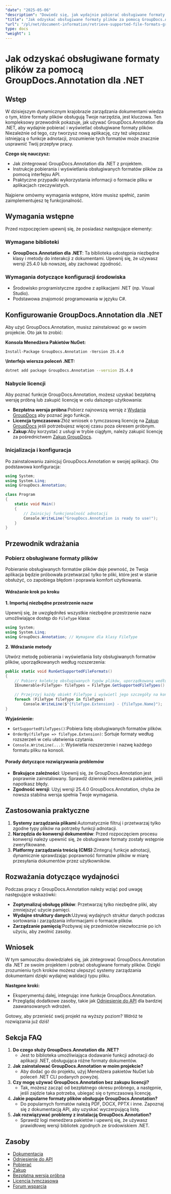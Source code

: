 ```yaml
---
"date": "2025-05-06"
"description": "Dowiedz się, jak wydajnie pobierać obsługiwane formaty plików za pomocą GroupDocs.Annotation dla .NET. Ten przewodnik obejmuje integrację, implementację i praktyczne zastosowania."
"title": "Jak odzyskać obsługiwane formaty plików za pomocą GroupDocs.Annotation dla .NET&#58; Kompleksowy przewodnik"
"url": "/pl/net/document-information/retrieve-supported-file-formats-groupdocs-annotation-net/"
type: docs
"weight": 1
---
```


# Jak odzyskać obsługiwane formaty plików za pomocą GroupDocs.Annotation dla .NET

## Wstęp

W dzisiejszym dynamicznym krajobrazie zarządzania dokumentami wiedza o tym, które formaty plików obsługują Twoje narzędzia, jest kluczowa. Ten kompleksowy przewodnik pokazuje, jak używać GroupDocs.Annotation dla .NET, aby wydajnie pobierać i wyświetlać obsługiwane formaty plików. Niezależnie od tego, czy tworzysz nową aplikację, czy też ulepszasz istniejącą o funkcje adnotacji, zrozumienie tych formatów może znacznie usprawnić Twój przepływ pracy.

**Czego się nauczysz:**

- Jak zintegrować GroupDocs.Annotation dla .NET z projektem.
- Instrukcje pobierania i wyświetlania obsługiwanych formatów plików za pomocą interfejsu API.
- Praktyczne przypadki wykorzystania informacji o formacie pliku w aplikacjach rzeczywistych.

Najpierw omówmy wymagania wstępne, które musisz spełnić, zanim zaimplementujesz tę funkcjonalność.

## Wymagania wstępne

Przed rozpoczęciem upewnij się, że posiadasz następujące elementy:

### Wymagane biblioteki
- **GroupDocs.Annotation dla .NET**: Ta biblioteka udostępnia niezbędne klasy i metody do interakcji z dokumentami. Upewnij się, że używasz wersji 25.4.0 lub nowszej, aby zachować zgodność.
  
### Wymagania dotyczące konfiguracji środowiska
- Środowisko programistyczne zgodne z aplikacjami .NET (np. Visual Studio).
- Podstawowa znajomość programowania w języku C#.

## Konfigurowanie GroupDocs.Annotation dla .NET

Aby użyć GroupDocs.Annotation, musisz zainstalować go w swoim projekcie. Oto jak to zrobić:

**Konsola Menedżera Pakietów NuGet:**

```shell
Install-Package GroupDocs.Annotation -Version 25.4.0
```

**\Interfejs wiersza poleceń .NET:**

```bash
dotnet add package GroupDocs.Annotation --version 25.4.0
```

### Nabycie licencji

Aby poznać funkcje GroupDocs.Annotation, możesz uzyskać bezpłatną wersję próbną lub zakupić licencję w celu dalszego użytkowania:

- **Bezpłatna wersja próbna**:Pobierz najnowszą wersję z [Wydania GroupDocs](https://releases.groupdocs.com/annotation/net/) aby poznać jego funkcje.
- **Licencja tymczasowa**:Złóż wniosek o tymczasową licencję na [Zakup GroupDocs](https://purchase.groupdocs.com/temporary-license/) jeśli potrzebujesz więcej czasu poza okresem próbnym.
- **Zakup**:Aby korzystać z usługi w trybie ciągłym, należy zakupić licencję za pośrednictwem [Zakup GroupDocs](https://purchase.groupdocs.com/buy).

### Inicjalizacja i konfiguracja

Po zainstalowaniu zainicjuj GroupDocs.Annotation w swojej aplikacji. Oto podstawowa konfiguracja:

```csharp
using System;
using System.Linq;
using GroupDocs.Annotation;

class Program
{
    static void Main()
    {
        // Zainicjuj funkcjonalność adnotacji
        Console.WriteLine("GroupDocs.Annotation is ready to use!");
    }
}
```

## Przewodnik wdrażania

### Pobierz obsługiwane formaty plików

Pobieranie obsługiwanych formatów plików daje pewność, że Twoja aplikacja będzie próbowała przetwarzać tylko te pliki, które jest w stanie obsłużyć, co zapobiega błędom i poprawia komfort użytkowania.

#### Wdrażanie krok po kroku

**1. Importuj niezbędne przestrzenie nazw**

Upewnij się, że uwzględniłeś wszystkie niezbędne przestrzenie nazw umożliwiające dostęp do `FileType` klasa:

```csharp
using System;
using System.Linq;
using GroupDocs.Annotation; // Wymagane dla klasy FileType
```

**2. Wdrażanie metody**

Utwórz metodę pobierania i wyświetlania listy obsługiwanych formatów plików, uporządkowanych według rozszerzenia:

```csharp
public static void RunGetSupportedFileFormats()
{
    // Pobierz kolekcję obsługiwanych typów plików, uporządkowaną według rozszerzenia
    IEnumerable<FileType> fileTypes = FileType.GetSupportedFileTypes().OrderBy(fileType => fileType.Extension);

    // Przejrzyj każdy obiekt FileType i wyświetl jego szczegóły na konsoli
    foreach (FileType fileType in fileTypes)
        Console.WriteLine($"{fileType.Extension} - {fileType.Name}");
}
```

**Wyjaśnienie:**
- `GetSupportedFileTypes()`:Pobiera listę obsługiwanych formatów plików.
- `OrderBy(fileType => fileType.Extension)`: Sortuje formaty według rozszerzeń w celu ułatwienia czytania.
- `Console.WriteLine(...)`: Wyświetla rozszerzenie i nazwę każdego formatu pliku na konsoli.

#### Porady dotyczące rozwiązywania problemów

- **Brakujące zależności**: Upewnij się, że GroupDocs.Annotation jest poprawnie zainstalowany. Sprawdź dzienniki menedżera pakietów, jeśli napotkasz błędy.
- **Zgodność wersji**: Użyj wersji 25.4.0 GroupDocs.Annotation, chyba że nowsza stabilna wersja spełnia Twoje wymagania.

## Zastosowania praktyczne

1. **Systemy zarządzania plikami**:Automatycznie filtruj i przetwarzaj tylko zgodne typy plików na potrzeby funkcji adnotacji.
2. **Narzędzia do konwersji dokumentów**: Przed rozpoczęciem procesu konwersji należy upewnić się, że obsługiwane formaty zostały wstępnie zweryfikowane.
3. **Platformy zarządzania treścią (CMS)**:Zintegruj funkcje adnotacji, dynamicznie sprawdzając poprawność formatów plików w miarę przesyłania dokumentów przez użytkowników.

## Rozważania dotyczące wydajności

Podczas pracy z GroupDocs.Annotation należy wziąć pod uwagę następujące wskazówki:

- **Zoptymalizuj obsługę plików**: Przetwarzaj tylko niezbędne pliki, aby zmniejszyć użycie pamięci.
- **Wydajne struktury danych**:Używaj wydajnych struktur danych podczas sortowania i zarządzania informacjami o formacie plików.
- **Zarządzanie pamięcią**:Pozbywaj się przedmiotów niezwłocznie po ich użyciu, aby zwolnić zasoby.

## Wniosek

W tym samouczku dowiedziałeś się, jak zintegrować GroupDocs.Annotation dla .NET ze swoim projektem i pobrać obsługiwane formaty plików. Dzięki zrozumieniu tych kroków możesz ulepszyć systemy zarządzania dokumentami dzięki wydajnej walidacji typu pliku.

**Następne kroki:**

- Eksperymentuj dalej, integrując inne funkcje GroupDocs.Annotation.
- Przeglądaj dodatkowe zasoby, takie jak [Odniesienie do API](https://reference.groupdocs.com/annotation/net/) dla bardziej zaawansowanych wdrożeń.

Gotowy, aby przenieść swój projekt na wyższy poziom? Wdróż te rozwiązania już dziś!

## Sekcja FAQ

1. **Do czego służy GroupDocs.Annotation dla .NET?**
   - Jest to biblioteka umożliwiająca dodawanie funkcji adnotacji do aplikacji .NET, obsługująca różne formaty dokumentów.
2. **Jak zainstalować GroupDocs.Annotation w moim projekcie?**
   - Aby dodać go do projektu, użyj Menedżera pakietów NuGet lub poleceń .NET CLI podanych powyżej.
3. **Czy mogę używać GroupDocs.Annotation bez zakupu licencji?**
   - Tak, możesz zacząć od bezpłatnego okresu próbnego, a następnie, jeśli zajdzie taka potrzeba, ubiegać się o tymczasową licencję.
4. **Jakie popularne formaty plików obsługuje GroupDocs.Annotation?**
   - Do popularnych formatów należą PDF, DOCX, PPTX i inne. Zapoznaj się z dokumentacją API, aby uzyskać wyczerpującą listę.
5. **Jak rozwiązywać problemy z instalacją GroupDocs.Annotation?**
   - Sprawdź logi menedżera pakietów i upewnij się, że używasz prawidłowej wersji bibliotek zgodnych ze środowiskiem .NET.

## Zasoby

- [Dokumentacja](https://docs.groupdocs.com/annotation/net/)
- [Odniesienie do API](https://reference.groupdocs.com/annotation/net/)
- [Pobierać](https://releases.groupdocs.com/annotation/net/)
- [Zakup](https://purchase.groupdocs.com/buy)
- [Bezpłatna wersja próbna](https://releases.groupdocs.com/annotation/net/)
- [Licencja tymczasowa](https://purchase.groupdocs.com/temporary-license/)
- [Forum wsparcia](https://forum.groupdocs.com/c/annotation/)